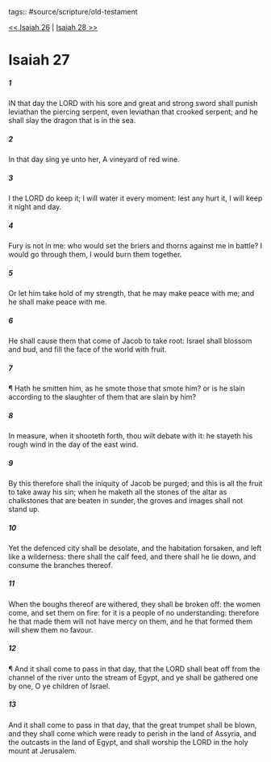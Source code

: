 tags:: #source/scripture/old-testament

[<< Isaiah 26](source/scripture/old-testament/23_Isaiah/Isaiah_26.md) | [Isaiah 28 >>](source/scripture/old-testament/23_Isaiah/Isaiah_28.md)

# Isaiah 27

##### 1

IN that day the LORD with his sore and great and strong sword shall punish leviathan the piercing serpent, even leviathan that crooked serpent; and he shall slay the dragon that is in the sea.

##### 2

In that day sing ye unto her, A vineyard of red wine.

##### 3

I the LORD do keep it; I will water it every moment: lest any hurt it, I will keep it night and day.

##### 4

Fury is not in me: who would set the briers and thorns against me in battle? I would go through them, I would burn them together.

##### 5

Or let him take hold of my strength, that he may make peace with me; and he shall make peace with me.

##### 6

He shall cause them that come of Jacob to take root: Israel shall blossom and bud, and fill the face of the world with fruit.

##### 7

¶ Hath he smitten him, as he smote those that smote him? or is he slain according to the slaughter of them that are slain by him?

##### 8

In measure, when it shooteth forth, thou wilt debate with it: he stayeth his rough wind in the day of the east wind.

##### 9

By this therefore shall the iniquity of Jacob be purged; and this is all the fruit to take away his sin; when he maketh all the stones of the altar as chalkstones that are beaten in sunder, the groves and images shall not stand up.

##### 10

Yet the defenced city shall be desolate, and the habitation forsaken, and left like a wilderness: there shall the calf feed, and there shall he lie down, and consume the branches thereof.

##### 11

When the boughs thereof are withered, they shall be broken off: the women come, and set them on fire: for it is a people of no understanding: therefore he that made them will not have mercy on them, and he that formed them will shew them no favour.

##### 12

¶ And it shall come to pass in that day, that the LORD shall beat off from the channel of the river unto the stream of Egypt, and ye shall be gathered one by one, O ye children of Israel.

##### 13

And it shall come to pass in that day, that the great trumpet shall be blown, and they shall come which were ready to perish in the land of Assyria, and the outcasts in the land of Egypt, and shall worship the LORD in the holy mount at Jerusalem.
